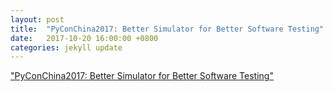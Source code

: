 ```yaml
---
layout: post
title:  "PyConChina2017: Better Simulator for Better Software Testing"
date:   2017-10-20 16:00:00 +0800
categories: jekyll update
---
```


["PyConChina2017: Better Simulator for Better Software Testing"](http://slxiao.github.io/presentations/pycon2017.pdf)
